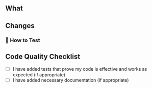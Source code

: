 ## What

<!-- Describe the technical "why" behind your changes -->

## Changes

<!--- Describe your changes in detail, provide any context, images and information you feel can be useful for the reviewer -->

### 🧪 How to Test

<!-- Describe how can someone test and verify your changes on local or live env  -->


## Code Quality Checklist

<!-- Please delete options that are not relevant -->

- [ ] I have added tests that prove my code is effective and works as expected (if appropriate)
- [ ] I have added necessary documentation (if appropriate)